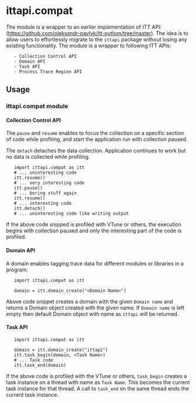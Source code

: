 # ittapi.compat

The module is a wrapper to an earlier implementation of ITT API: (https://github.com/oleksandr-pavlyk/itt-python/tree/master). The idea is to allow users to effortlessly migrate to the `ittapi` package without losing any existing functionality. The module is a wrapper to following ITT APIs:

       - Collection Control API
       - Domain API
       - Task API
       - Process Trace Region API


## Usage

### ittapi.compat module

#### Collection Control API
 
The `pause` and `resume` enables to focus the collection on a specific section of code while profiling, and start the application run with collection paused. 

The `detach` detaches the data collection. Application continues to work but no data is collected while profiling. 

       import ittapi.compat as itt
       # ... uninteresting code
       itt.resume()
       # ... very interesting code
       itt.pause()
       # ... boring stuff again
       itt.resume()
       # ... interesting code
       itt.detach()
       # ... uninteresting code like writing output

If the above code snipped is profiled with VTune or others, the execution begins with collection paused and only the interesting part of the code is profiled. 

#### Domain API

A domain enables tagging trace data for different modules or libraries in a program. 

       import ittapi.compat as itt

       domain = itt.domain_create("<Domain Name>")

Above code snippet creates a domain with the given `Domain name` and returns a Domain object created with the given name. If `Domain name` is left empty then default Domain object with name as `ittapi` will be returned.

#### Task API

       import ittapi.compat as itt

       domain = itt.domain_create("ittapi")
       itt.task_begin(domain, <Task Name>)
       # ... Task code
       itt.task_end(domain)

If the above code is profiled with the VTune or others, 
`task_begin` creates a task instance on a thread with name as `Task Name`. This becomes the current task instance for that thread. A call to `task_end` on the same thread ends the current task instance.
